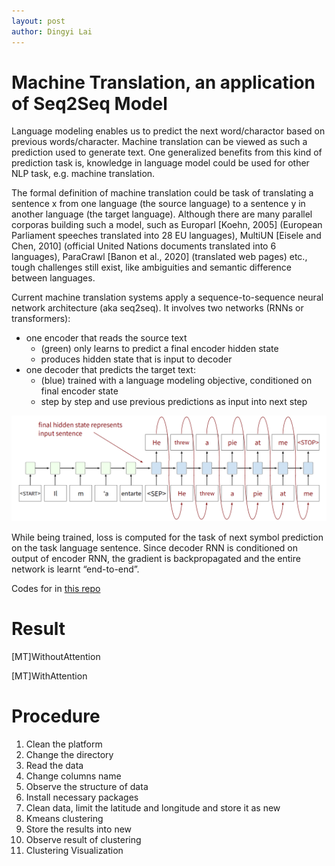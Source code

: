 ```yaml
---
layout: post
author: Dingyi Lai
---
```


# Machine Translation, an application of Seq2Seq Model
Language modeling enables us to predict the next word/charactor based on previous words/character. Machine translation can be viewed as such a prediction used to generate text. One generalized benefits from this kind of prediction task is, knowledge in language model could be used for other NLP task, e.g. machine translation.

The formal definition of machine translation could be task of translating a sentence x from one language (the source language) to a sentence y in another language (the target language). Although there are many parallel corporas building such a model, such as Europarl [Koehn, 2005] (European Parliament speeches translated into 28 EU languages), MultiUN [Eisele and Chen, 2010] (official United Nations documents translated into 6 languages), ParaCrawl [Banon et al., 2020] (translated web pages) etc., tough challenges still exist, like ambiguities and semantic difference between languages.

Current machine translation systems apply a sequence-to-sequence neural network architecture (aka seq2seq). It involves two networks (RNNs or transformers):
- one encoder that reads the source text
    - (green) only learns to predict a final encoder hidden state
    - produces hidden state that is input to decoder
- one decoder that predicts the target text:
    - (blue) trained with a language modeling objective, conditioned on final encoder state
    - step by step and use previous predictions as input into next step

![Seq2Seq](https://raw.githubusercontent.com/Dingyi-Lai/Dingyi-Lai.github.io/main/_images/[MT]Seq2seqPrediction.png)

While being trained, loss is computed for the task of next symbol prediction on the task language sentence. Since decoder RNN is conditioned on output of encoder RNN, the gradient is backpropagated and the entire network is learnt “end-to-end”.

Codes for  in [this repo](https://github.com/Dingyi-Lai/Data-Science/blob/main/%5BProject%5DTaichung_Gastronomy_Map.Rmd)

# Result
[MT]WithoutAttention

[MT]WithAttention

# Procedure
1. Clean the platform
2. Change the directory
3. Read the data
4. Change columns name
5. Observe the structure of data
6. Install necessary packages
7. Clean data, limit the latitude and longitude and store it as new
8. Kmeans clustering
9. Store the results into new
10. Observe result of clustering
11. Clustering Visualization
